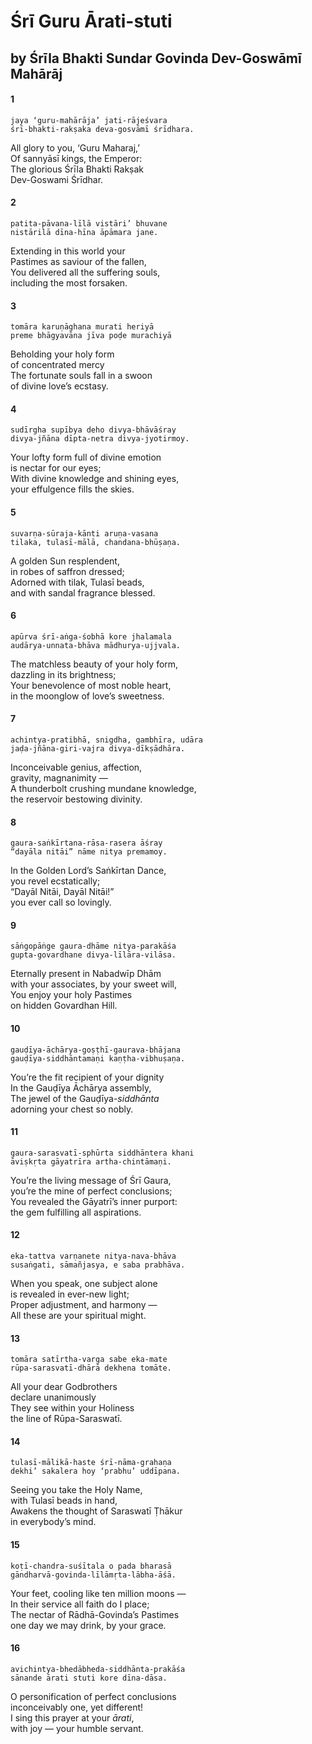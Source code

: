 # Śrī Guru Ārati-stuti

## by Śrīla Bhakti Sundar Govinda Dev-Goswāmī Mahārāj

#### 1

    jaya ‘guru-mahārāja’ jati-rājeśvara
    śrī-bhakti-rakṣaka deva-gosvāmī śrīdhara.

All glory to you, ‘Guru Maharaj,’\
Of sannyāsī kings, the Emperor:\
The glorious Śrīla Bhakti Rakṣak\
Dev-Goswami Śrīdhar.

#### 2

    patita-pāvana-līlā vistāri’ bhuvane
    nistārilā dīna-hīna āpāmara jane.

Extending in this world your\
Pastimes as saviour of the fallen,\
You delivered all the suffering souls,\
including the most forsaken.

#### 3

    tomāra karuṇāghana murati heriyā
    preme bhāgyavāna jīva poḍe murachiyā

Beholding your holy form\
of concentrated mercy\
The fortunate souls fall in a swoon\
of divine love’s ecstasy.

#### 4

    sudīrgha supībya deho divya-bhāvāśray
    divya-jñāna dīpta-netra divya-jyotirmoy.

Your lofty form full of divine emotion\
is nectar for our eyes;\
With divine knowledge and shining eyes,\
your effulgence fills the skies.

#### 5

    suvarṇa-sūraja-kānti aruṇa-vasana
    tilaka, tulasī-mālā, chandana-bhūṣaṇa.

A golden Sun resplendent,\
in robes of saffron dressed;\
Adorned with tilak, Tulasī beads,\
and with sandal fragrance blessed.

#### 6

    apūrva śrī-aṅga-śobhā kore jhalamala
    audārya-unnata-bhāva mādhurya-ujjvala.

The matchless beauty of your holy form,\
dazzling in its brightness;\
Your benevolence of most noble heart,\
in the moonglow of love’s sweetness.

#### 7

    achintya-pratibhā, snigdha, gambhīra, udāra
    jaḍa-jñāna-giri-vajra divya-dīkṣādhāra.

Inconceivable genius, affection,\
gravity, magnanimity —\
A thunderbolt crushing mundane knowledge,\
the reservoir bestowing divinity.

#### 8

    gaura-saṅkīrtana-rāsa-rasera āśray
    “dayāla nitāi” nāme nitya premamoy.

In the Golden Lord’s Saṅkīrtan Dance,\
you revel ecstatically;\
“Dayāl Nitāi, Dayāl Nitāi!”\
you ever call so lovingly.

#### 9

    sāṅgopāṅge gaura-dhāme nitya-parakāśa
    gupta-govardhane divya-līlāra-vilāsa.

Eternally present in Nabadwīp Dhām\
with your associates, by your sweet will,\
You enjoy your holy Pastimes\
on hidden Govardhan Hill.

#### 10

    gauḍīya-āchārya-goṣṭhī-gaurava-bhājana
    gauḍīya-siddhāntamaṇi kaṇṭha-vibhuṣaṇa.

You’re the fit recipient of your dignity\
In the Gauḍīya Āchārya assembly,\
The jewel of the Gauḍīya-*siddhānta*\
adorning your chest so nobly.

#### 11

    gaura-sarasvatī-sphūrta siddhāntera khani
    āviṣkṛta gāyatrīra artha-chintāmaṇi.

You’re the living message of Śrī Gaura,\
you’re the mine of perfect conclusions;\
You revealed the Gāyatrī’s inner purport:\
the gem fulfilling all aspirations.

#### 12

    eka-tattva varṇanete nitya-nava-bhāva
    susaṅgati, sāmañjasya, e saba prabhāva.

When you speak, one subject alone\
is revealed in ever-new light;\
Proper adjustment, and harmony —\
All these are your spiritual might.

#### 13

    tomāra satīrtha-varga sabe eka-mate
    rūpa-sarasvatī-dhārā dekhena tomāte.

All your dear Godbrothers\
declare unanimously\
They see within your Holiness\
the line of Rūpa-Saraswatī.

#### 14

    tulasī-mālikā-haste śrī-nāma-grahaṇa
    dekhi’ sakalera hoy ‘prabhu’ uddīpana.

Seeing you take the Holy Name,\
with Tulasī beads in hand,\
Awakens the thought of Saraswatī Ṭhākur\
in everybody’s mind.

#### 15

    koṭī-chandra-suśītala o pada bharasā
    gāndharvā-govinda-līlāmṛta-lābha-āśā.

Your feet, cooling like ten million moons —\
In their service all faith do I place;\
The nectar of Rādhā-Govinda’s Pastimes\
one day we may drink, by your grace.

#### 16

    avichintya-bhedābheda-siddhānta-prakāśa
    sānande ārati stuti kore dīna-dāsa.

O personification of perfect conclusions\
inconceivably one, yet different!\
I sing this prayer at your *ārati*,\
with joy — your humble servant.

